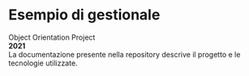<h1> Esempio di gestionale </h1>
<p>Object Orientation Project<br><b>2021</b><br> La documentazione presente nella repository descrive il progetto e le tecnologie utilizzate.</p>
